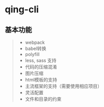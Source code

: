 # qing-cli

## 基本功能

> - webpack
> - babel转换
> - polyfill
> - less, sass 支持
> - 代码的压缩混淆
> - 图片压缩
> - html模板的支持
> - 主流框架的支持（需要使用相应项目）
> - 灵活配置
> - 文件和目录的约束

